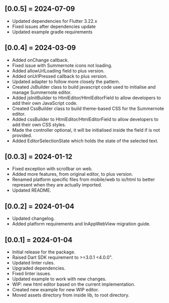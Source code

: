 ## [0.0.5] = 2024-07-09
* Updated dependencies for Flutter 3.22.x
* Fixed issues after dependencies update
* Updated example gradle requirements
## [0.0.4] = 2024-03-09
* Added onChange callback.
* Fixed issue with Summernote icons not loading.
* Added allowUrlLoading field to plus version.
* Added onUrlPressed callback to plus version.
* Updated adapter to follow more closely the pattern.  
* Created JsBuilder class to build javascript code used to initialise and manage Summernote editor.  
* Added jsInitBuilder to HtmlEditor/HtmlEditorField to allow developers to add their own JavaScript code.  
* Created CssBuilder class to build theme-based CSS for the Summernote editor.  
* Added cssBuilder to HtmlEditor/HtmlEditorField to allow developers to add their own CSS styles.  
* Made the controller optional, it will be initialised inside the field if is not provided.  
* Added EditorSelectionState which holds the state of the selected text.  

## [0.0.3] = 2024-01-12
* Fixed exception with scrollbar on web.
* Added more features, from original editor, to plus version.
* Renamed platform specific files from mobile/web to io/html to better represent when they are actually imported.
* Updated README.

## [0.0.2] = 2024-01-04
* Updated changelog.
* Added platform requirements and InAppWebView migration guide.

## [0.0.1] = 2024-01-04

* Initial release for the package.
* Raised Dart SDK requirement to >=3.0.1 <4.0.0".
* Updated linter rules.
* Upgraded dependencies.
* Fixed linter issues.
* Updated example to work with new changes.
* WIP: new html editor based on the current implementation.
* Created new example for new WIP editor.
* Moved assets directory from inside lib, to root directory.

